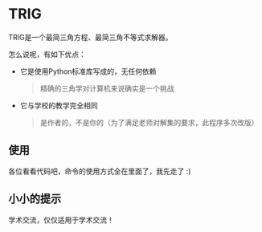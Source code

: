 # TRIG
TRIG是一个最简三角方程、最简三角不等式求解器。

怎么说呢，有如下优点：

- 它是使用Python标准库写成的，无任何依赖
  > 精确的三角学对计算机来说确实是一个挑战
- 它与学校的教学完全相同
  > 是作者的，不是你的（为了满足老师对解集的要求，此程序多次改版）

## 使用
各位看看代码吧，命令的使用方式全在里面了，我先走了 :)

## 小小的提示
学术交流，仅仅适用于学术交流！
